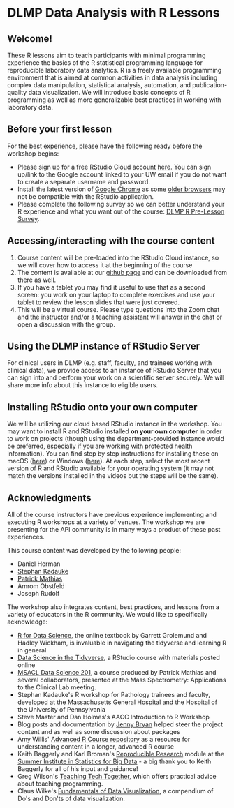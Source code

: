 # DLMP Data Analysis with R Lessons

## Welcome!

These R lessons aim to teach participants with minimal programming experience the basics of the R statistical programming language for reproducible laboratory data analytics. R is a freely available programming environment that is aimed at common activities in data analysis including complex data manipulation, statistical analysis, automation, and publication-quality data visualization. We will introduce basic concepts of R programming as well as more generalizable best practices in working with laboratory data. 
  
## Before your first lesson

For the best experience, please have the following ready before the workshop begins:

- Please sign up for a free RStudio Cloud account  [here](https://rstudio.cloud/). You can sign up/link to the Google account linked to your UW email if you do not want to create a separate username and password.
- Install the latest version of [Google Chrome](https://www.google.com/chrome/) as some [older browsers](https://support.rstudio.com/hc/en-us/articles/227449447-Supported-browsers-for-RStudio-Connect) may not be compatible with the RStudio application.
- Please complete the following survey so we can better understand your R experience and what you want out of the course: [DLMP R Pre-Lesson Survey](https://forms.gle/G6HhAxsHeBXKJtkZ7).

## Accessing/interacting with the course content

1. Course content will be pre-loaded into the RStudio Cloud instance, so we will cover how to access it at the beginning of the course
2. The content is available at our [github page](https://github.com/pcmathias/dlmp-data-analysis-with-r) and can be downloaded from there as well.
3. If you have a tablet you may find it useful to use that as a second screen: you work on your laptop to complete exercises and use your tablet to review the lesson slides that were just covered.
4. This will be a virtual course. Please type questions into the Zoom chat and the instructor and/or a teaching assistant will answer in the chat or open a discussion with the group.

## Using the DLMP instance of RStudio Server

For clinical users in DLMP (e.g. staff, faculty, and trainees working with clinical data), we provide access to an instance of RStudio Server that you can sign into and perform your work on a scientific server securely. We will share more info about this instance to eligible users.

## Installing RStudio onto your own computer

We will be utilizing our cloud based RStudio instance in the workshop. You may want to install R and RStudio installed **on your own computer** in order to work on projects (though using the department-provided instance would be preferred, especially if you are working with protected health information). You can find step by step instructions for installing these on macOS ([here](https://www.youtube.com/watch?v=GM88tYlEy_g)) or Windows ([here](https://www.youtube.com/watch?v=JRKmZK5-6aE)). At each step, select the most recent version of R and RStudio available for your operating system (it may not match the versions installed in the videos but the steps will be the same).

## Acknowledgments

All of the course instructors have previous experience implementing and executing R workshops at a variety of venues. The workshop we are presenting for the API community is in many ways a product of these past experiences. 

This course content was developed by the following people:
  * Daniel Herman
  * [Stephan Kadauke](https://www.linkedin.com/in/skadauke/)
  * [Patrick Mathias](https://www.linkedin.com/in/pcmathias/)
  * Amrom Obstfeld
  * Joseph Rudolf
  
The workshop also integrates content, best practices, and lessons from a variety of educators in the R community. We would like to specifically acknowledge: 

- [R for Data Science](http://r4ds.had.co.nz/index.html), the online textbook by Garrett Grolemund and Hadley Wickham, is invaluable in navigating the tidyverse and learning R in general
- [Data Science in the Tidyverse](https://github.com/AmeliaMN/data-science-in-tidyverse), a RStudio course with materials posted online
- [MSACL Data Science 201](https://github.com/pcmathias/MSACL-intermediate-R-course), a course produced by Patrick Mathias and several collaborators, presented at the Mass Spectrometry: Applications to the Clinical Lab meeting.
- Stephan Kadauke's R workshop for Pathology trainees and faculty, developed at the Massachusetts General Hospital and the Hospital of the University of Pennsylvania
- Steve Master and Dan Holmes's AACC Introduction to R Workshop 
- Blog posts and documentation by [Jenny Bryan](https://github.com/jennybc) helped steer the project content and as well as some discussion about packages
- Amy Willis' [Advanced R Course repository](https://github.com/adw96/biostat561) as a resource for understanding content in a longer, advanced R course
- Keith Baggerly and Karl Broman's [Reproducible Research](https://github.com/kabagg/sisbid_2018_rr) module at the [Summer Institute in Statistics for Big Data](https://www.biostat.washington.edu/suminst/sisbid) - a big thank you to Keith Baggerly for all of his input and guidance!
- Greg Wilson's [Teaching Tech Together](http://teachtogether.tech/en/), which offers practical advice about teaching programming. 
- Claus Wilke's [Fundamentals of Data Visualization](https://serialmentor.com/dataviz/), a compendium of Do's and Don'ts of data visualization.